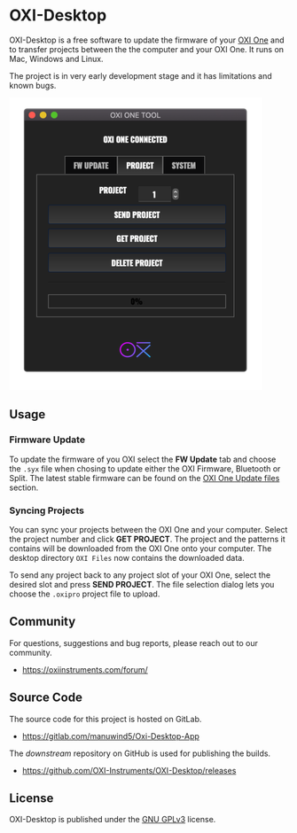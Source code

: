 # OXI-Desktop

OXI-Desktop is a free software to update the firmware of your [OXI One](https://oxiinstruments.com/oxi-one/) and to transfer projects between the the computer and your OXI One. It runs on Mac, Windows and Linux.

The project is in very early development stage and it has limitations and known bugs.

![Screenshot](doc/img/screenshot.png)

## Usage

### Firmware Update
To update the firmware of you OXI select the **FW Update** tab and choose the `.syx` file when chosing to update either the OXI Firmware, Bluetooth or Split.
The latest stable firmware can be found on the [OXI One Update files](https://oxiinstruments.com/oxi-one/update) section.

### Syncing Projects
You can sync your projects between the OXI One and your computer. Select the project number and click **GET PROJECT**. The project and the patterns it contains will be downloaded from the OXI One onto your computer. The desktop directory `OXI Files` now contains the downloaded data.

To send any project back to any project slot of your OXI One, select the desired slot and press **SEND PROJECT**. The file selection dialog lets you choose the `.oxipro` project file to upload.

## Community

For questions, suggestions and bug reports, please reach out to our community.
* https://oxiinstruments.com/forum/


## Source Code

The source code for this project is hosted on GitLab.
* https://gitlab.com/manuwind5/Oxi-Desktop-App

The _downstream_ repository on GitHub is used for publishing the builds.
* https://github.com/OXI-Instruments/OXI-Desktop/releases


## License

OXI-Desktop is published under the [GNU GPLv3](http://www.gnu.org/licenses/gpl-3.0.html) license.
